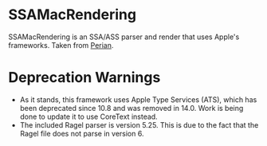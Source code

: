 # SSAMacRendering

SSAMacRendering is an SSA/ASS parser and render that uses Apple's frameworks. Taken from [Perian](https://perian.org).

# Deprecation Warnings
* As it stands, this framework uses Apple Type Services \(ATS\), which has been deprecated since 10.8 and was removed in 14.0. Work is being done to update it to use CoreText instead.
* The included Ragel parser is version 5.25. This is due to the fact that the Ragel file does not parse in version 6.
